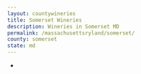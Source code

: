 ```yaml
---
layout: countywineries
title: Somerset Wineries
description: Wineries in Somerset MD
permalink: /massachusettsryland/somerset/
county: somerset
state: md
---
```

-

